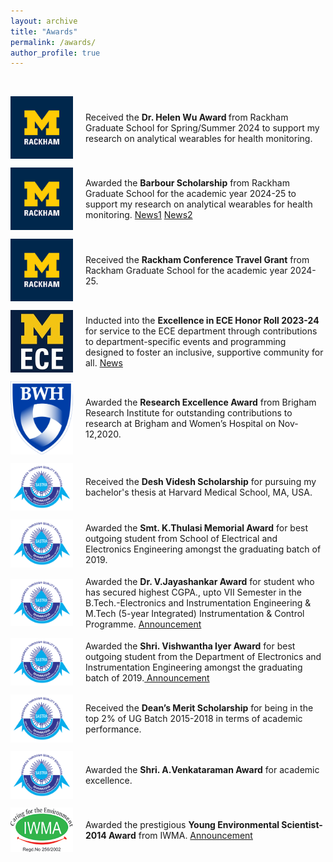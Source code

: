 ```yaml
---
layout: archive
title: "Awards"
permalink: /awards/
author_profile: true
---
```


<br>
  <p style="display: flex; align-items: center;">
  <img src="../images/M_Rackham.png" width="100" style="margin-right: 20px;" />
  <span>Received the <b> Dr. Helen Wu Award </b>from Rackham Graduate School for Spring/Summer 2024 to support my research on analytical wearables for health monitoring.</span>
    
  <br>
  <p style="display: flex; align-items: center;">
  <img src="../images/M_Rackham.png" width="100" style="margin-right: 20px;" />
  <span>Awarded the <b>Barbour Scholarship</b> from Rackham Graduate School for the academic year 2024-25 to support my research on analytical wearables for health monitoring. <a href="https://ece.engin.umich.edu/stories/anjali-devi-sivakumar-awarded-barbour-scholarship-to-support-her-research-on-analytical-wearables-for-health-monitoring">News1</a> <a href="https://rackham.umich.edu/discover-rackham/announcing-the-2024-2025-barbour-scholars/"> News2</a></span> 
    
  <br>
  <p style="display: flex; align-items: center;">
  <img src="../images/M_Rackham.png" width="100" style="margin-right: 20px;" />
  <span>Received the <b>Rackham Conference Travel Grant</b> from Rackham Graduate School for the academic year 2024-25.</span>
  <br>
  <p style="display: flex; align-items: center;">
  <img src="../images/UM_ECE.jfif" width="100" style="margin-right: 20px;" />
  <span>Inducted into the <b>Excellence in ECE Honor Roll 2023-24</b> for service to the ECE department through contributions to department-specific events and programming designed to foster an inclusive, supportive community for all. <a href="https://ece.engin.umich.edu/stories/four-students-inducted-into-the-2023-2024-excellence-in-ece-honor-roll">News</a></span>
  <br>
  <p style="display: flex; align-items: center;">
  <img src="../images/BWH.png" width="100" style="margin-right: 20px;" />
  <span>Awarded the <b>Research Excellence Award</b> from Brigham Research Institute for outstanding contributions to research at Brigham and Women’s Hospital on Nov-12,2020.</span>
  <br>
  <p style="display: flex; align-items: center;">
  <img src="../images/SASTRA.png" width="100" style="margin-right: 20px;" />
  <span>Received the <b>Desh Videsh Scholarship</b> for pursuing my bachelor's thesis at Harvard Medical School, MA, USA.</span>
  <br>
  
  <p style="display: flex; align-items: center;">
  <img src="../images/SASTRA.png" width="100" style="margin-right: 20px;" />
  <span>Awarded the <b>Smt. K.Thulasi Memorial Award</b> for best outgoing student from School of Electrical and Electronics Engineering amongst the graduating batch of 2019.</span>
  <br>
  
  <p style="display: flex; align-items: center;">
  <img src="../images/SASTRA.png" width="100" style="margin-right: 20px;" />
  <span> Awarded the <b>Dr. V.Jayashankar Award</b> for student who has secured highest CGPA., upto VII Semester in the B.Tech.-Electronics and Instrumentation Engineering & M.Tech (5-year Integrated) Instrumentation & Control Programme. <a href="https://www.sastra.edu/downloads/news/2019/apr/Off%20Stage%20University%20Day%20Award%20%202019%20Webmaster.pdf"> Announcement </a></span>
  <br>
  
  <p style="display: flex; align-items: center;">
  <img src="../images/SASTRA.png" width="100" style="margin-right: 20px;" />
  <span> Awarded the <b>Shri. Vishwantha Iyer Award</b> for best outgoing student from the Department of Electronics and Instrumentation Engineering amongst the graduating batch of 2019.<a href="https://www.sastra.edu/downloads/news/2019/apr/Off%20Stage%20University%20Day%20Award%20%202019%20Webmaster.pdf"> Announcement </a></span>
  <br>
  <p style="display: flex; align-items: center;">
  <img src="../images/SASTRA.png" width="100" style="margin-right: 20px;" />
  <span> Received the <b>Dean’s Merit Scholarship</b> for being in the top 2% of UG Batch 2015-2018 in terms of academic performance.</span>
  <br>
    
  <p style="display: flex; align-items: center;">
  <img src="../images/SASTRA.png" width="100" style="margin-right: 20px;" />
  <span> Awarded the <b>Shri. A.Venkataraman Award</b> for academic excellence.</span>
  <br>

  <p style="display: flex; align-items: center;">
  <img src="../images/IWMA.png" width="100" style="margin-right: 20px;" />
  <span>Awarded the prestigious <b>Young Environmental Scientist-2014 Award</b> from IWMA. <a href="https://www.iwma.in/yes-2014-winners.php">Announcement</a></span> 
  <br>
  
